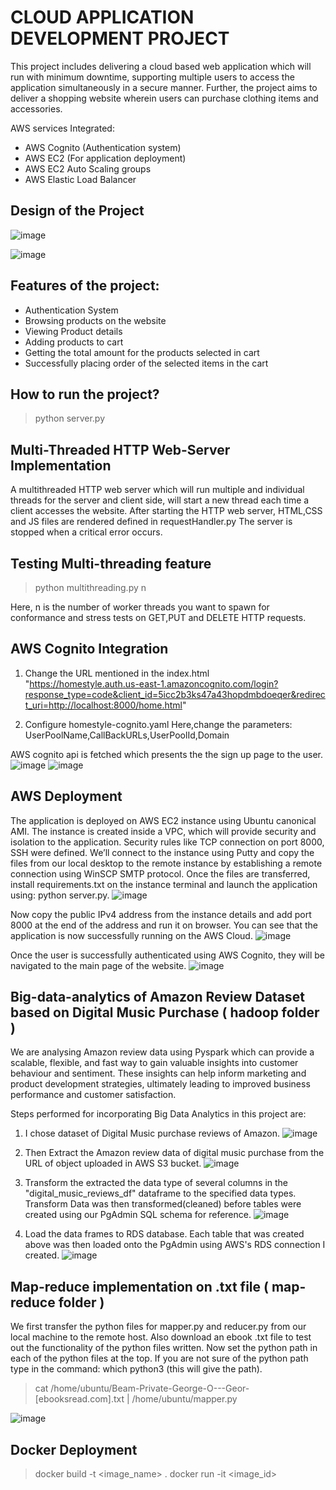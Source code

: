 # CLOUD APPLICATION DEVELOPMENT PROJECT

This project includes delivering a cloud based web application which will run with minimum downtime, supporting multiple users to access the application simultaneously
in a secure manner. Further, the project aims to deliver a shopping website wherein users can purchase clothing items and accessories. 

AWS services Integrated:
- AWS Cognito (Authentication system)
- AWS EC2 (For application deployment)
- AWS EC2 Auto Scaling groups
- AWS Elastic Load Balancer

## Design of the Project

![image](https://user-images.githubusercontent.com/107244393/232892817-da582923-2eef-43cc-a82d-9ce4e606132c.png)


![image](https://user-images.githubusercontent.com/107244393/232892745-4c21adcf-b738-40ed-b323-53b913fdfcca.png)


## Features of the project:
-	Authentication System
-	Browsing products on the website
-	Viewing Product details
-	Adding products to cart
-	Getting the total amount for the products selected in cart
-	Successfully placing order of the selected items in the cart


## How to run the project?
> python server.py

## Multi-Threaded HTTP Web-Server Implementation

A multithreaded HTTP web server which will run multiple and individual threads for the server and client side, will start a new thread each time a client accesses the website. After starting the HTTP web server, HTML,CSS and JS files are rendered defined in requestHandler.py
The server is stopped when a critical error occurs.
 
## Testing Multi-threading feature
> python multithreading.py n

Here, n is the number of worker threads you want to spawn for conformance and stress tests on GET,PUT and DELETE HTTP requests.

## AWS Cognito Integration 

1. Change the URL mentioned in the index.html
"https://homestyle.auth.us-east-1.amazoncognito.com/login?response_type=code&client_id=5icc2b3ks47a43hopdmbdoeqer&redirect_uri=http://localhost:8000/home.html"

2. Configure homestyle-cognito.yaml
Here,change the parameters: UserPoolName,CallBackURLs,UserPoolId,Domain

AWS cognito api is fetched which presents the the sign up page to the user. 
![image](https://user-images.githubusercontent.com/107244393/232894061-1a292cb5-946c-434f-bdc1-cc350a358089.png)
![image](https://user-images.githubusercontent.com/107244393/232894110-f2139fa8-bbf6-49ad-9dcd-710aa5ddb515.png)


## AWS Deployment
The application is deployed on AWS EC2 instance using Ubuntu canonical AMI. The instance is created inside a VPC, which will provide security and isolation to the application. Security rules like TCP connection on port 8000, SSH were defined. 
We’ll connect to the instance using Putty and copy the files from our local desktop to the remote instance by establishing a remote connection using WinSCP SMTP protocol. Once the files are transferred, install requirements.txt on the instance terminal and launch the application using: python server.py.
![image](https://user-images.githubusercontent.com/107244393/232894617-7d34ddd5-3512-415e-85fe-26df8391e29e.png)

Now copy the public IPv4 address from the instance details and add port 8000 at the end of the address and run it on browser. You can see that the application is now successfully running on the AWS Cloud.
![image](https://user-images.githubusercontent.com/107244393/232894690-00689c27-9928-4ff9-8db9-b6840ced32d4.png)

Once the user is successfully authenticated using AWS Cognito, they will be navigated to the main page of the website.
![image](https://user-images.githubusercontent.com/107244393/232894795-958c697f-a9d8-4c0d-b147-810a323ad7a6.png)

## Big-data-analytics of Amazon Review Dataset based on Digital Music Purchase ( hadoop folder )
We are analysing Amazon review data using Pyspark which can provide a scalable, flexible, and fast way to gain valuable insights into customer behaviour and sentiment. These insights can help inform marketing and product development strategies, ultimately leading to improved business performance and customer satisfaction.

Steps performed for incorporating Big Data Analytics in this project are:
1.	I chose dataset of Digital Music purchase reviews of Amazon. 
![image](https://user-images.githubusercontent.com/107244393/232896192-12fc3023-d8a9-4798-a347-d52a1282815f.png)

2.	Then Extract the Amazon review data of digital music purchase from the URL of object uploaded in AWS S3 bucket.
![image](https://user-images.githubusercontent.com/107244393/232896257-21601416-8f64-4c81-ab3f-47d7941898c9.png)

 
3.	Transform the extracted the data type of several columns in the "digital_music_reviews_df" dataframe to the specified data types. Transform Data was then transformed(cleaned) before tables were created using our PgAdmin SQL schema for reference.
 ![image](https://user-images.githubusercontent.com/107244393/232896301-a3f1d341-152c-4e08-9476-9a6680074776.png)

4.	Load the data frames to RDS database. Each table that was created above was then loaded onto the PgAdmin using AWS's RDS connection I created.
![image](https://user-images.githubusercontent.com/107244393/232896349-4568309a-9f93-4d81-b4e2-cac86d818d56.png)


## Map-reduce implementation on .txt file ( map-reduce folder )
We first transfer the python files for mapper.py and reducer.py from our local machine to the remote host. Also download an ebook .txt file to test out the functionality of the python files written. 
Now set the python path in each of the python files at the top. If you are not sure of the python path type in the command: which python3 (this will give the path).
> cat /home/ubuntu/Beam-Private-George-O---Geor-[ebooksread.com].txt | /home/ubuntu/mapper.py

![image](https://user-images.githubusercontent.com/107244393/232896624-845fdf3d-2bcf-4964-b881-ab144481e31a.png)



## Docker Deployment
> docker build -t <image_name> .
> docker run -it <image_id>
